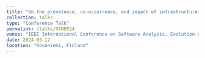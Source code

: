 ```yaml
---
title: "On the prevalence, co-occurrence, and impact of infrastructure-as-code smells"
collection: talks
type: "Conference Talk"
permalink: /talks/SANER24
venue: "IEEE International Conference on Software Analysis, Evolution and Reengineering (SANER)"
date: 2024-03-12
location: "Rovaniemi, Finland"
---
```

